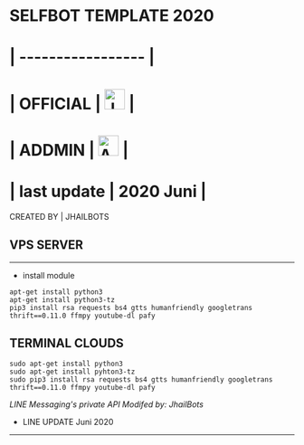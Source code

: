 # SELFBOT TEMPLATE 2020
# | ----------------- |
# | OFFICIAL | <a href="https://line.me/R/ti/p/%781dscco"><img height="36" border="0" alt="JhailBots" src="https://scdn.line-apps.com/n/line_add_friends/btn/en.png"></a> |
# | ADDMIN | <a href="https://line.me/R/ti/p/~tikus___churot"><img height="36" border="0" alt="Add Friend" src="https://scdn.line-apps.com/n/line_add_friends/btn/en.png"></a> |
# | last update | 2020 Juni |
CREATED BY | JHAILBOTS
## VPS SERVER
-----------------------
- install module
```
apt-get install python3
apt-get install python3-tz
pip3 install rsa requests bs4 gtts humanfriendly googletrans thrift==0.11.0 ffmpy youtube-dl pafy 
```
## TERMINAL CLOUDS
```
sudo apt-get install python3
sudo apt-get install pyhton3-tz
sudo pip3 install rsa requests bs4 gtts humanfriendly googletrans thrift==0.11.0 ffmpy youtube-dl pafy 
```
*LINE Messaging's private API*
*Modifed by: JhailBots*

- LINE UPDATE
Juni 2020
_________________________


